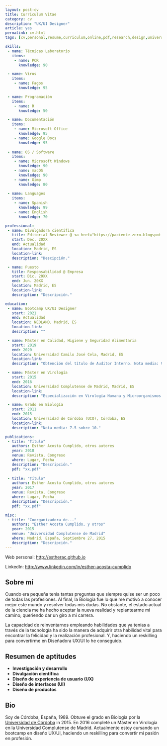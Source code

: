 ```yaml
---
layout: post-cv
title: Curriculum Vitae
category: cv
description: "UX/UI Designer"
article: yes
permalink: cv.html
tags: [cv,personal,resume,curriculum,online,pdf,research,design,universidad de cordoba,uco,universidad autonoma madrid, uam,universidad complutense madrid, ucm,phd,university,virology,biology]

skills:
 - name: Técnicas Laboratorio
   items:
    - name: PCR
      knowledge: 90

 - name: Virus
   items:
    - name: Fagos
      knowledge: 95

 - name: Programación
   items:
    - name: R
      knowledge: 50

 - name: Documentación
   items:
    - name: Microsoft Office
      knowledge: 95
    - name: Google Docs
      knowledge: 95
       
 - name: OS / Software
   items: 
    - name: Microsoft Windows
      knowledge: 90
    - name: macOS
      knowledge: 90
    - name: Gimp
      knowledge: 80
      
 - name: Languages
   items:
    - name: Spanish
      knowledge: 99
    - name: English
      knowledge: 70

professional:
 - name: Divulgadora científica
   title: Editorial Reviewer @ <a href="https://paciente-zero.blogspot.com/" target="_blank">Paciente Zero</a>
   start: Dec. 20XX
   end: Actualidad
   location: Madrid, ES
   location-link: 
   description: "Descipción."

 - name: Puesto
   title: Responsabilidad @ Empresa
   start: Dic. 20XX
   end: Jun. 20XX
   location: Madrid, ES
   location-link: 
   description: "Descripción."

education:
 - name: Bootcamp UX/UI Designer
   start: 2021
   end: Actualidad
   location: NEOLAND, Madrid, ES
   location-link: 
   description: ""

 - name: Máster en Calidad, Higiene y Seguridad Alimentaria
   start: 2019
   end: 2020
   location: Universidad Camilo José Cela, Madrid, ES
   location-link: 
   description: "Obtención del título de Auditor Interno. Nota media: 9.66 sobre 10."

 - name: Máster en Virología
   start: 2015
   end: 2016
   location: Universidad Complutense de Madrid, Madrid, ES
   location-link: 
   description: "Especialización en Virología Humana y Microorganismos. Nota media: 8.92 sobre 10."

 - name: Grado en Biología
   start: 2011
   end: 2015
   location: Universidad de Córdoba (UCO), Córdoba, ES
   location-link: 
   description: "Nota media: 7.5 sobre 10."

publications:
 - title: "Título"
   authors: Esther Acosta Cumplido, otros autores
   year: 2018
   venue: Revista, Congreso
   where: Lugar, Fecha
   description: "Descripción."
   pdf: "xx.pdf"
   
 - title: "Título"
   authors: Esther Acosta Cumplido, otros autores
   year: 2017
   venue: Revista, Congreso
   where: Lugar, Fecha
   description: "Descripción."
   pdf: "xx.pdf"

misc:
 - title: "Coorganizadora de..."
   authors: "Esther Acosta Cumplido, y otros"
   year: 2015
   venue: "Universidad Complutense de Madrid"
   where: Madrid, España, Septiembre 27, 2015
   description: "Descripción."
---
```


<div><p class="only-print">Web personal: <a href="http://estherac.github.io">http://estherac.github.io</a></p></div>

<div><p class="only-print">LinkedIn: <a href="http://www.linkedin.com/in/esther-acosta-cumplido">http://www.linkedin.com/in/esther-acosta-cumplido</a></p></div>

## Sobre mí

Cuando era pequeña tenía tantas preguntas que siempre quise ser un poco de todas las profesiones. Al final, la Biología fue lo que me motivó a conocer mejor este mundo y resolver todas mis dudas. No obstante, el estado actual de la ciencia me ha hecho aceptar la nueva realidad y replantearme mi camino, queriendo dar un giro a mi carrera.

La capacidad de reinventarnos empleando habilidades que ya tenías a través de la tecnología ha sido la manera de adquirir otra habilidad vital para encontrar la felicidad y la realización profesional. Y, haciendo un reskilling para convertirme en Diseñadora UX/UI lo he conseguido.

## Resumen de aptitudes

 * **Investigación y desarrollo** 
 * **Divulgación científica**
 * **Diseño de experiencia de usuario (UX)** 
 * **Diseño de interfaces (UI)** 
 * **Diseño de productos** 

## Bio

Soy de Córdoba, España, 1989. Obtuve el grado en Biología por la [Universidad de Córdoba](http://www.uco.es/) in 2015. En 2016 completé un Máster en Virología en la Universidad Complutense de Madrid. Actualmente estoy cursando un bootcamp en diseño UX/UI, haciendo un reskilling para convertir mi pasión en profesión.

